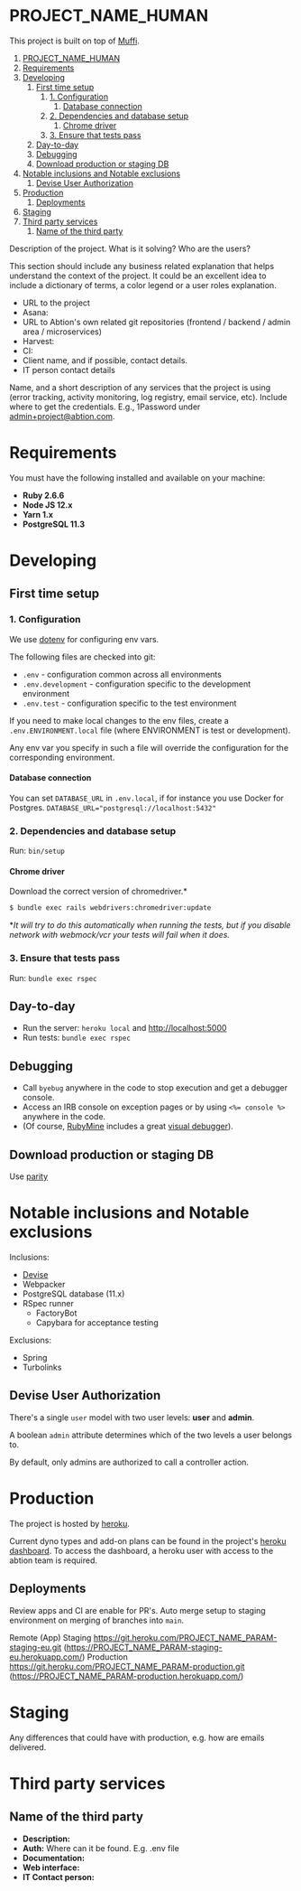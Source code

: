 # PROJECT_NAME_HUMAN

This project is built on top of [Muffi](https://github.com/abtion/muffi).

1. [PROJECT_NAME_HUMAN](#project_name_human)
2. [Requirements](#requirements)
3. [Developing](#developing)
   1. [First time setup](#first-time-setup)
      1. [1. Configuration](#1-configuration)
         1. [Database connection](#database-connection)
      2. [2. Dependencies and database setup](#2-dependencies-and-database-setup)
         1. [Chrome driver](#chrome-driver)
      3. [3. Ensure that tests pass](#3-ensure-that-tests-pass)
   2. [Day-to-day](#day-to-day)
   3. [Debugging](#debugging)
   4. [Download production or staging DB](#download-production-or-staging-db)
4. [Notable inclusions and Notable exclusions](#notable-inclusions-and-notable-exclusions)
   1. [Devise User Authorization](#devise-user-authorization)
5. [Production](#production)
   1. [Deployments](#deployments)
6. [Staging](#staging)
7. [Third party services](#third-party-services)
   1. [Name of the third party](#name-of-the-third-party)

Description of the project. What is it solving? Who are the users?

This section should include any business related explanation that helps understand the context of the project. It could be an excellent idea to include a dictionary of terms, a color legend or a user roles explanation.

- URL to the project
- Asana:
- URL to Abtion's own related git repositories (frontend / backend / admin area / microservices)
- Harvest:
- CI:
- Client name, and if possible, contact details.
- IT person contact details

Name, and a short description of any services that the project is using (error tracking, activity monitoring, log registry, email service, etc). Include where to get the credentials. E.g., 1Password under admin+project@abtion.com.

# Requirements

You must have the following installed and available on your machine:

- **Ruby 2.6.6**
- **Node JS 12.x**
- **Yarn 1.x**
- **PostgreSQL 11.3**

# Developing

## First time setup

### 1. Configuration

We use [dotenv](https://github.com/bkeepers/dotenv) for configuring env vars.

The following files are checked into git:

- `.env` - configuration common across all environments
- `.env.development` - configuration specific to the development environment
- `.env.test` - configuration specific to the test environment

If you need to make local changes to the env files, create a `.env.ENVIRONMENT.local` file (where ENVIRONMENT is test or development).

Any env var you specify in such a file will override the configuration for the corresponding environment.

#### Database connection

You can set `DATABASE_URL` in `.env.local`, if for instance you use Docker for Postgres. `DATABASE_URL="postgresql://localhost:5432"`

### 2. Dependencies and database setup

Run: `bin/setup`

#### Chrome driver

Download the correct version of chromedriver.\*

```sh
$ bundle exec rails webdrivers:chromedriver:update
```

\*_It will try to do this automatically when running the tests, but if you disable network with webmock/vcr your tests will fail when it does._

### 3. Ensure that tests pass

Run: `bundle exec rspec`

## Day-to-day

- Run the server: `heroku local` and [http://localhost:5000](http://localhost:5000)
- Run tests: `bundle exec rspec`

## Debugging

- Call `byebug` anywhere in the code to stop execution and get a debugger console.
- Access an IRB console on exception pages or by using `<%= console %>` anywhere in the code.
- (Of course, [RubyMine](https://www.jetbrains.com/ruby/) includes a great [visual debugger](https://www.jetbrains.com/ruby/features/ruby_debugger.html)).

## Download production or staging DB

Use [parity](https://github.com/thoughtbot/parity)

# Notable inclusions and Notable exclusions

Inclusions:

- [Devise](#devise-user-authorization)
- Webpacker
- PostgreSQL database (11.x)
- RSpec runner
  - FactoryBot
  - Capybara for acceptance testing

Exclusions:

- Spring
- Turbolinks

## Devise User Authorization

There's a single `user` model with two user levels: **user** and **admin**.

A boolean `admin` attribute determines which of the two levels a user belongs to.

By default, only admins are authorized to call a controller action.

# Production

The project is hosted by [heroku](https://heroku.com).

Current dyno types and add-on plans can be found in the project's [heroku dashboard](https://dashboard.heroku.com/apps/PROJECT_NAME_PARAM-production). To access the dashboard, a heroku user with access to the abtion team is required.

## Deployments

Review apps and CI are enable for PR's. Auto merge setup to staging environment on merging of branches into `main`.

Remote (App)
Staging https://git.heroku.com/PROJECT_NAME_PARAM-staging-eu.git (https://PROJECT_NAME_PARAM-staging-eu.herokuapp.com/)
Production https://git.heroku.com/PROJECT_NAME_PARAM-production.git (https://PROJECT_NAME_PARAM-production.herokuapp.com/)

# Staging

Any differences that could have with production, e.g. how are emails delivered.

# Third party services

## Name of the third party

- **Description:**
- **Auth:** Where can it be found. E.g. .env file
- **Documentation:**
- **Web interface:**
- **IT Contact person:**
